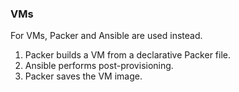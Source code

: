
### VMs
For VMs, Packer and Ansible are used instead.

1. Packer builds a VM from a declarative Packer file.
2. Ansible performs post-provisioning.
3. Packer saves the VM image.
